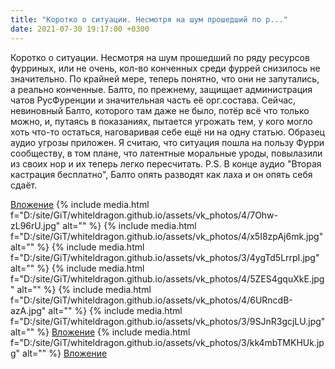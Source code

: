 ```yaml
---
title: "Коротко о ситуации. Несмотря на шум прошедший по р..."
date: 2021-07-30 19:17:00 +0300
---
```


Коротко о ситуации. Несмотря на шум прошедший по ряду ресурсов фурриных, или не очень, кол-во конченных среди фуррей снизилось не значительно. По крайней мере, теперь понятно, что они не запутались, а реально конченные. Балто, по прежнему, защищает администрация чатов РусФуренции и значительная часть её орг.состава. Сейчас, невиновный Балто, которого там даже не было, потёр всё что только можно, и, путаясь в показаниях, пытается угрожать тем, у кого могло хоть что-то остаться, наговаривая себе ещё ни на одну статью. Образец аудио угрозы приложен.
Я считаю, что ситуация пошла на пользу Фурри сообществу, в том плане, что латентные моральные уроды, повылазили из своих нор и их теперь легко пересчитать.
P.S. В конце аудио "Вторая кастрация бесплатно", Балто опять разводят как лаха и он опять себя сдаёт.


[Вложение](https://vk.com/video41076938_456239483)
{% include media.html f="D:/site/GiT/whiteldragon.github.io/assets/vk_photos/4/7Ohw-zL96rU.jpg" alt="" %}
{% include media.html f="D:/site/GiT/whiteldragon.github.io/assets/vk_photos/4/x5I8zpAj6mk.jpg" alt="" %}
{% include media.html f="D:/site/GiT/whiteldragon.github.io/assets/vk_photos/3/4ygTd5LrrpI.jpg" alt="" %}
{% include media.html f="D:/site/GiT/whiteldragon.github.io/assets/vk_photos/4/5ZES4gquXkE.jpg" alt="" %}
{% include media.html f="D:/site/GiT/whiteldragon.github.io/assets/vk_photos/4/6URncdB-azA.jpg" alt="" %}
{% include media.html f="D:/site/GiT/whiteldragon.github.io/assets/vk_photos/3/9SJnR3gcjLU.jpg" alt="" %}
[Вложение](https://vk.com/photo41076938_457247451)
{% include media.html f="D:/site/GiT/whiteldragon.github.io/assets/vk_photos/3/kk4mbTMKHUk.jpg" alt="" %}
[Вложение](https://vk.com/video41076938_456239484)
